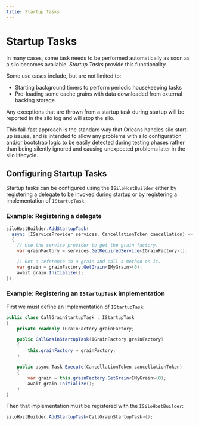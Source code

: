 ```yaml
---
title: Startup Tasks
---
```

# Startup Tasks

In many cases, some task needs to be performed automatically as soon as a silo becomes available. *Startup Tasks* provide this functionality.

Some use cases include, but are not limited to:

* Starting background timers to perform periodic housekeeping tasks
* Pre-loading some cache grains with data downloaded from external backing storage

Any exceptions that are thrown from a startup task during startup will be reported in the silo log and will stop the silo.

This fail-fast approach is the standard way that Orleans handles silo start-up issues, and is intended to allow any problems with silo configuration and/or bootstrap logic to be easily detected during testing phases rather than being silently ignored and causing unexpected problems later in the silo lifecycle.

## Configuring Startup Tasks

Startup tasks can be configured using the `ISiloHostBuilder` either by registering a delegate to be invoked during startup or by registering a implementation of `IStartupTask`.

### Example: Registering a delegate

``` csharp
siloHostBuilder.AddStartupTask(
  async (IServiceProvider services, CancellationToken cancellation) =>
  {
    // Use the service provider to get the grain factory.
    var grainFactory = services.GetRequiredService<IGrainFactory>();

    // Get a reference to a grain and call a method on it.
    var grain = grainFactory.GetGrain<IMyGrain>(0);
    await grain.Initialize();
});
```

### Example: Registering an `IStartupTask` implementation

First we must define an implementation of `IStartupTask`:

``` csharp
public class CallGrainStartupTask : IStartupTask
{
    private readonly IGrainFactory grainFactory;

    public CallGrainStartupTask(IGrainFactory grainFactory)
    {
        this.grainFactory = grainFactory;
    }

    public async Task Execute(CancellationToken cancellationToken)
    {
        var grain = this.grainFactory.GetGrain<IMyGrain>(0);
        await grain.Initialize();
    }
}
```

Then that implementation must be registered with the `ISiloHostBuilder`:

``` csharp
siloHostBuilder.AddStartupTask<CallGrainStartupTask>();
```
